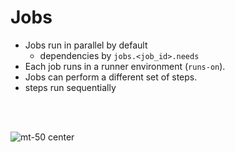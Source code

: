 <!-- .slide: class="with-code" -->
# Jobs


* Jobs run in parallel by default
  * dependencies by `jobs.<job_id>.needs`
* Each job runs in a runner environment (`runs-on`).
* Jobs can perform a different set of steps.
* steps run sequentially

<br/>
<br/>

![mt-50 center](./assets/images/job_graph.png)
